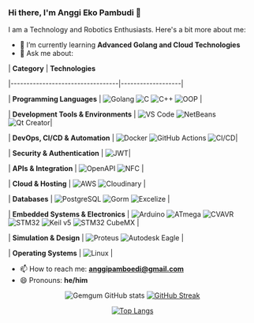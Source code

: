 ### Hi there, I'm Anggi Eko Pambudi 👋

I am a Technology and Robotics Enthusiasts. Here's a bit more about me:

- 🌱 I’m currently learning **Advanced Golang and Cloud Technologies**
- 💬 Ask me about:

| **Category**                     | **Technologies**

|----------------------------------|-------------------|

| **Programming Languages**        | ![Golang](https://img.shields.io/badge/-Golang-00ADD8?style=flat-square&logo=go&logoColor=white) ![C](https://img.shields.io/badge/-C-A8B9CC?style=flat-square&logo=c&logoColor=white) ![C++](https://img.shields.io/badge/-C++-00599C?style=flat-square&logo=cplusplus&logoColor=white) ![OOP](https://img.shields.io/badge/-OOP-009688?style=flat-square&logo=objectorientedprogramming&logoColor=white)        |

| **Development Tools & Environments** | ![VS Code](https://img.shields.io/badge/-VS_Code-007ACC?style=flat-square&logo=visualstudiocode&logoColor=white) ![NetBeans](https://img.shields.io/badge/-NetBeans-1B6AC6?style=flat-square&logo=apachenetbeanside&logoColor=white) ![Qt Creator](https://img.shields.io/badge/-Qt_Creator-41CD52?style=flat-square&logo=qt&logoColor=white)|

| **DevOps, CI/CD & Automation**   | ![Docker](https://img.shields.io/badge/-Docker-46a2f1?style=flat-square&logo=docker&logoColor=white) ![GitHub Actions](https://img.shields.io/badge/-GitHub_Actions-2088FF?style=flat-square&logo=githubactions&logoColor=white) ![CI/CD](https://img.shields.io/badge/-CI%2FCD-222222?style=flat-square&logo=gitlab&logoColor=white)|

| **Security & Authentication**    | ![JWT](https://img.shields.io/badge/-JWT-000000?style=flat-square&logo=jsonwebtokens&logoColor=white)|

| **APIs & Integration**           | ![OpenAPI](https://img.shields.io/badge/-OpenAPI-85EA2D?style=flat-square&logo=openapiinitiative&logoColor=white) ![NFC](https://img.shields.io/badge/-NFC-0082FC?style=flat-square&logo=nfc&logoColor=white)                                                                                                                                                                    |

| **Cloud & Hosting**              | ![AWS](https://img.shields.io/badge/-AWS-232F3E?style=flat-square&logo=amazonaws&logoColor=white) ![Cloudinary](https://img.shields.io/badge/-Cloudinary-F38020?style=flat-square&logo=cloudinary&logoColor=white)                                                                                                                                                               |

| **Databases**                    | ![PostgreSQL](https://img.shields.io/badge/-PostgreSQL-336791?style=flat-square&logo=postgresql&logoColor=white) ![Gorm](https://img.shields.io/badge/-Gorm-3776AB?style=flat-square&logo=go&logoColor=white) ![Excelize](https://img.shields.io/badge/-Excelize-217346?style=flat-square&logo=microsoft-excel&logoColor=white)                                                        |

| **Embedded Systems & Electronics** | ![Arduino](https://img.shields.io/badge/-Arduino-00979D?style=flat-square&logo=arduino&logoColor=white) ![ATmega](https://img.shields.io/badge/-ATmega-0082FC?style=flat-square&logo=atmel&logoColor=white) ![CVAVR](https://img.shields.io/badge/-CVAVR-EE2C2C?style=flat-square&logo=c&logoColor=white) ![STM32](https://img.shields.io/badge/-STM32-03234B?style=flat-square&logo=stmicroelectronics&logoColor=white) ![Keil v5](https://img.shields.io/badge/-Keil_v5-007396?style=flat-square&logo=arm&logoColor=white) ![STM32 CubeMX](https://img.shields.io/badge/-STM32_CubeMX-00AAE7?style=flat-square&logo=stmicroelectronics&logoColor=white) |

| **Simulation & Design**          | ![Proteus](https://img.shields.io/badge/-Proteus-1B72BE?style=flat-square&logo=proteus&logoColor=white) ![Autodesk Eagle](https://img.shields.io/badge/-Autodesk_Eagle-0696D7?style=flat-square&logo=autodesk&logoColor=white)                                                                                                                                                 |

| **Operating Systems**            | ![Linux](https://img.shields.io/badge/-Linux-FCC624?style=flat-square&logo=linux&logoColor=black)                                                                                                                                                                                                                                                                                 |

- 📫 How to reach me: **[anggipamboedi@gmail.com](mailto:anggipamboedi@gmail.com)**
- 😄 Pronouns: **he/him**
  
<div align="center">

  ![Gemgum GitHub stats](https://github-readme-stats.vercel.app/api?username=gemgum&show_icons=true&bg_color=00000000&title_color=00ADD8&icon_color=00ADD8&text_bold=true&text_color=00ADD8&disable_animations=true&border_radius=10&border_color=808080)
    [![GitHub Streak](https://github-readme-streak-stats.herokuapp.com?user=gemgum&theme=transparent&border_radius=10&border=808080&ring=FF4500&fire=FFD700&currStreakNum=00ADD8&currStreakLabel=00ADD8&sideNums=00ADD8&dates=00ADD8&background=00000000&stroke=00ADD8&sideLabels=00ADD8&disable_animations=true)](https://git.io/streak-stats)

</div>

<div align="center">

 [![Top Langs](https://github-readme-stats.vercel.app/api/top-langs/?username=gemgum&hide=html&bg_color=00000000&title_color=00ADD8&text_color=00ADD8&disable_animations=true&border_radius=50&border_color=808080)](https://github.com/anuraghazra/github-readme-stats)

</div>

